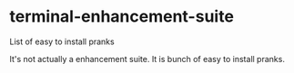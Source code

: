 # terminal-enhancement-suite
List of easy to install pranks

It's not actually a enhancement suite. It is bunch of easy to install pranks.

